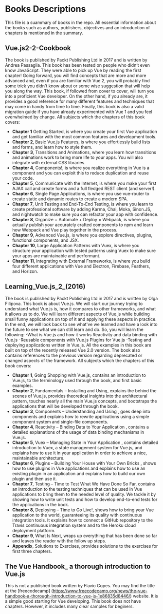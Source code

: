 # Books Descriptions
This file is a suammary of books in the repo. All essential information about the books such as authors, publishers, objectives and an introduction of chapters is mentioned in the summary.
## Vue.js2-2-Cookbook
The book is published by Packt Publishing Ltd in 2017 and is written by Andrea Passaglia. This book has been tested on people who didn’t even know JavaScript. They were able to pick up Vue by reading the first chapter! Going forward, you will find concepts that are more and more advanced and, even if you are familiar with Vue 2, you will probably find some trick you didn't know about or some wise suggestion that will help you along the way.
This book, if followed from cover to cover, will turn you into a proficient Vue developer. On the other hand, if you already are, it provides a good reference for many different features and techniques that may come in handy from time to time. Finally, this book is also a valid migration guide if you have already experimented with Vue 1 and you feel overwhelmed by change.
All subjects which the chapters of this book covers:
- **Chapter 1** Getting Started, is where you create your first Vue application and get familiar with the most
common features and development tools.
- **Chapter 2**, Basic Vue.js Features, is where you effortlessly build lists and forms, and learn how to style
them.
- **Chapter 3**, Transitions and Animations, where you learn how transitions and animations work to bring more
life to your apps. You will also integrate with external CSS libraries.
- **Chapter 4**, Components!, is where you realize everything in Vue is a component and you can exploit this to
reduce duplication and reuse your code.
- **Chapter 5**, Communicate with the Internet, is where you make your first AJAX call and create forms and a
full fledged REST client (and server!).
- **Chapter 6**, Single Page Applications, is where you use vue-router to create static and dynamic routes to
create a modern SPA.
- **Chapter 7**, Unit Testing and End-To-End Testing, is where you learn to create professional software by
adding Karma, Chai, Moka, Sinon.JS, and nightwatch to make sure you can refactor your app with
confidence.
- **Chapter 8**, Organize + Automate + Deploy = Webpack, is where you actually publish your accurately
crafted components to npm and learn how Webpack and Vue play together in the process.
- **Chapter 9**, Advanced Vue.js, is where you explore directives, plugins, functional components, and JSX.
- **Chapter 10**, Large Application Patterns with Vuex, is where you structure your application with tested
patterns using Vuex to make sure your apps are maintainable and performant.
- **Chapter 11**, Integrating with External Frameworks, is where you build four different applications with Vue
and Electron, Firebase, Feathers, and Horizon.
## Learning_Vue.js_2_(2016)
The book is published by Packt Publishing Ltd in 2017 and is written by Olga Filipova. This book is about Vue.js. We will start our journey trying to understand what Vue.js is, how it compares to other frameworks, and what it allows us to do. We will learn different aspects of Vue.js while building small funny applications on top of it and applying these aspects in practice. In the end, we will look back to see what've we learned and have a look into the future to see what we can still learn and do. So, you will learn the following:
-What is Vue.js and how it works Reactivity and data binding with Vue.js
-Reusable components with Vue.js Plugins for Vue.js
-Testing and deploying applications written in Vue.js.
All the examples in this book are built on top of the recently released Vue 2.0 version. The book also contains references to the previous version regarding deprecated or changed aspects of the framework.
All subjects which the chapters of this book covers:
- **Chapter 1**, Going Shopping with Vue.js, contains an introduction to Vue.js, to the terminology
used through the book, and first basic examples.
- **Chapter 2**, Fundamentals – Installing and Using, explains the behind the scenes of Vue.js,
provides theoretical insights into the architectural pattern, touches nearly all the main Vue.js
concepts, and bootstraps the applications that will be developed through the book.
 - **Chapter 3**, Components – Understanding and Using , goes deep into components and explains
how to rewrite applications using a simple component system and single-file components.
- **Chapter 4**, Reactivity – Binding Data to Your Application , contains a detailed explanations of
the usage of data binding mechanisms in Vue.js.
- **Chapter 5**, Vuex – Managing State in Your Application , contains detailed introduction to Vuex,
a state management system for Vue.js, and explains how to use it in your application in order
to achieve a nice, maintainable architecture.
- **Chapter 6**, Plugins – Building Your House with Your Own Bricks , shows how to use plugins in
Vue applications and explains how to use an existing plugin in an application and explains
how to build our own plugin and then use it.
- **Chapter 7**, Testing – Time to Test What We Have Done So Far, contains an introduction to the
testing techniques that can be used in Vue applications to bring them to the needed level of
quality. We tackle it by showing how to write unit tests and how to develop end-to-end tests for
the applications in the book.
- **Chapter 8**, Deploying – Time to Go Live!, shows how to bring your Vue application to the
world, guaranteeing its quality with continuous integration tools. It explains how to connect a
GitHub repository to the Travis continuous integration system and to the Heroku cloud
deployment platform.
- **Chapter 9**, What Is Next, wraps up everything that has been done so far and leaves the reader
with the follow up steps.
- **Appendix**, Solutions to Exercises, provides solutions to the exercises for first three chapters.
## The Vue Handbook_ a thorough introduction to Vue.js
This is not a published book written by Flavio Copes. You may find the title at the [freecodecamp] (https://www.freecodecamp.org/news/the-vue-handbook-a-thorough-introduction-to-vue-js-1e86835d8446/) website. It is a simple good starting for Vue developing. This book does not have chapters. However, it includes many clear samples for beginers. 
